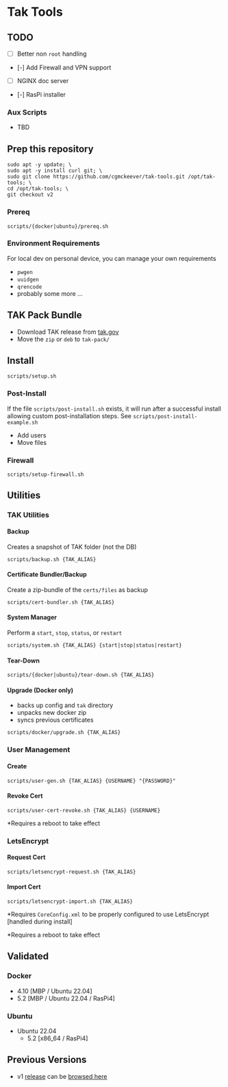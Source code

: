 # Tak Tools

## TODO

- [ ] Better non `root` handling
- [-] Add Firewall and VPN support
- [ ] NGINX doc server
- [-] RasPi installer

### Aux Scripts

- TBD

## Prep this repository

```
sudo apt -y update; \
sudo apt -y install curl git; \
sudo git clone https://github.com/cgmckeever/tak-tools.git /opt/tak-tools; \
cd /opt/tak-tools; \
git checkout v2
```

### Prereq

```
scripts/{docker|ubuntu}/prereq.sh 
```

### Environment Requirements 

For local dev on personal device, you can manage your own requirements

- `pwgen`
- `uuidgen`
- `qrencode`
- probably some more ...

## TAK Pack Bundle

- Download TAK release from [tak.gov](tak.gov)
- Move the `zip` or `deb` to `tak-pack/` 

## Install

```
scripts/setup.sh
```

### Post-Install

If the file `scripts/post-install.sh` exists, it will run after a successful install allowing custom post-installation steps. See `scripts/post-install-example.sh`

- Add users
- Move files

### Firewall

```
scripts/setup-firewall.sh
```

## Utilities

### TAK Utilities

#### Backup 

Creates a snapshot of TAK folder (not the DB)

```
scripts/backup.sh {TAK_ALIAS}
```

#### Certificate Bundler/Backup

Create a zip-bundle of the `certs/files` as backup

```
scripts/cert-bundler.sh {TAK_ALIAS}
```

#### System Manager

Perform a `start`, `stop`, `status`, or `restart`

```
scripts/system.sh {TAK_ALIAS} {start|stop|status|restart}
```

#### Tear-Down

```
scripts/{docker|ubuntu}/tear-down.sh {TAK_ALIAS}
```

#### Upgrade (Docker only)

- backs up config and `tak` directory
- unpacks new docker zip
- syncs previous certificates

```
scripts/docker/upgrade.sh {TAK_ALIAS}
```

### User Management

#### Create 

```
scripts/user-gen.sh {TAK_ALIAS} {USERNAME} "{PASSWORD}"
```

#### Revoke Cert

```
scripts/user-cert-revoke.sh {TAK_ALIAS} {USERNAME}
```

\*Requires a reboot to take effect

### LetsEncrypt

#### Request Cert

```
scripts/letsencrypt-request.sh {TAK_ALIAS}
```

#### Import Cert

```
scripts/letsencrypt-import.sh {TAK_ALIAS}
```

\*Requires `CoreConfig.xml` to be properly configured to use LetsEncrypt [handled during install]

\*Requires a reboot to take effect


## Validated

### Docker

- 4.10 	[MBP / Ubuntu 22.04]
- 5.2 	[MBP / Ubuntu 22.04 / RasPi4]

### Ubuntu

- Ubuntu 22.04
	- 5.2 [x86_64 / RasPi4]

## Previous Versions

- v1 [release](https://github.com/cgmckeever/tak-tools/releases/tag/v1) can be [browsed here](https://github.com/cgmckeever/tak-tools/tree/v1)
